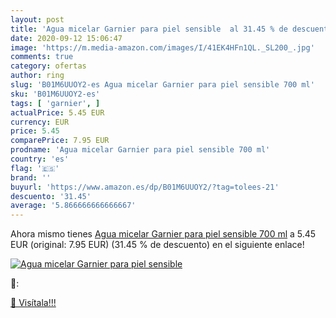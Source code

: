 ```yaml
---
layout: post
title: 'Agua micelar Garnier para piel sensible  al 31.45 % de descuento'
date: 2020-09-12 15:06:47
image: 'https://m.media-amazon.com/images/I/41EK4HFn1QL._SL200_.jpg'
comments: true
category: ofertas
author: ring
slug: 'B01M6UUOY2-es Agua micelar Garnier para piel sensible 700 ml'
sku: 'B01M6UUOY2-es'
tags: [ 'garnier', ]
actualPrice: 5.45 EUR
currency: EUR
price: 5.45
comparePrice: 7.95 EUR
prodname: 'Agua micelar Garnier para piel sensible 700 ml'
country: 'es'
flag: '🇪🇸'
brand: ''
buyurl: 'https://www.amazon.es/dp/B01M6UUOY2/?tag=tolees-21'
descuento: '31.45'
average: '5.866666666666667'
---
```


Ahora mismo tienes [Agua micelar Garnier para piel sensible 700 ml](https://www.amazon.es/dp/B01M6UUOY2/?tag=tolees-21) a 5.45 EUR (original: 7.95 EUR) (31.45 %  de descuento) en el siguiente enlace!

[![Agua micelar Garnier para piel sensible ](https://m.media-amazon.com/images/I/41EK4HFn1QL._SL200_.jpg)](https://www.amazon.es/dp/B01M6UUOY2/?tag=tolees-21)

🔎:


[🛒 Visítala!!!](https://www.amazon.es/dp/B01M6UUOY2/?tag=tolees-21)
